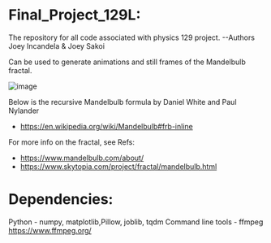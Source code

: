 # Final_Project_129L:
The repository for all code associated with physics 129 project.  --Authors Joey Incandela &amp; Joey Sakoi

Can be used to generate animations and still frames of the Mandelbulb fractal.

![image](https://github.com/JTomI/Mandelbulb_Animation/blob/master/MandelBulb/Development/frames_cache/frame10.png)


Below is the recursive Mandelbulb formula by Daniel White and Paul Nylander
- https://en.wikipedia.org/wiki/Mandelbulb#frb-inline

For more info on the fractal, see Refs: 
- https://www.mandelbulb.com/about/
- https://www.skytopia.com/project/fractal/mandelbulb.html

# Dependencies: 
Python - numpy, matplotlib,Pillow, joblib, tqdm
Command line tools - ffmpeg https://www.ffmpeg.org/
